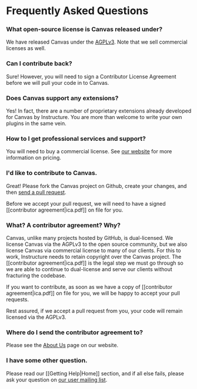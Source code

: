 Frequently Asked Questions
=====

### What open-source license is Canvas released under?

We have released Canvas under the [AGPLv3](http://www.gnu.org/licenses/agpl.html). Note that we sell commercial licenses as well.

### Can I contribute back?

Sure! However, you will need to sign a Contributor License Agreement before we will pull your code in to Canvas.

### Does Canvas support any extensions?

Yes! In fact, there are a number of proprietary extensions already developed for Canvas by Instructure. You are more than welcome to write your own plugins in the same vein.

### How to I get professional services and support?

You will need to buy a commercial license. See [our website](http://www.instructure.com/) for more information on pricing.

### I'd like to contribute to Canvas.

Great! Please fork the Canvas project on Github, create your changes, and then [send a pull request](http://help.github.com/pull-requests/). 

Before we accept your pull request, we will need to have a signed [[contributor agreement|ica.pdf]] on file for you.

### What? A contributor agreement? Why?

Canvas, unlike many projects hosted by GitHub, is dual-licensed. We license Canvas via the AGPLv3 to the open source community, but we also license Canvas via commercial license to many of our clients. For this to work, Instructure needs to retain copyright over the Canvas project. The [[contributor agreement|ica.pdf]] is the legal step we must go through so we are able to continue to dual-license and serve our clients without fracturing the codebase.

If you want to contribute, as soon as we have a copy of [[contributor agreement|ica.pdf]] on file for you, we will be happy to accept your pull requests.

Rest assured, if we accept a pull request from you, your code will remain licensed via the AGPLv3.

### Where do I send the contributor agreement to?

Please see the [About Us](http://www.instructure.com/about-us) page on our website.

### I have some other question.

Please read our [[Getting Help|Home]] section, and if all else fails, please ask your question on [our user mailing list](http://groups.google.com/group/canvas-lms-users).
